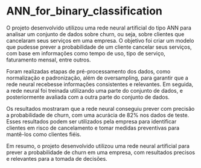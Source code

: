 # ANN_for_binary_classification

O projeto desenvolvido utilizou uma rede neural artificial do tipo ANN para analisar um conjunto de dados sobre churn, ou seja, sobre clientes que cancelaram seus serviços em uma empresa. O objetivo foi criar um modelo que pudesse prever a probabilidade de um cliente cancelar seus serviços, com base em informações como tempo de uso, tipo de serviço, faturamento mensal, entre outros.

Foram realizadas etapas de pré-processamento dos dados, como normalização e padronização, além de oversampling, para garantir que a rede neural recebesse informações consistentes e relevantes. Em seguida, a rede neural foi treinada utilizando uma parte do conjunto de dados, e posteriormente avaliada com a outra parte do conjunto de dados.

Os resultados mostraram que a rede neural conseguiu prever com precisão a probabilidade de churn, com uma acurácia de 82% nos dados de teste. Esses resultados podem ser utilizados pela empresa para identificar clientes em risco de cancelamento e tomar medidas preventivas para mantê-los como clientes fiéis.

Em resumo, o projeto desenvolvido utilizou uma rede neural artificial para prever a probabilidade de churn em uma empresa, com resultados precisos e relevantes para a tomada de decisões.
